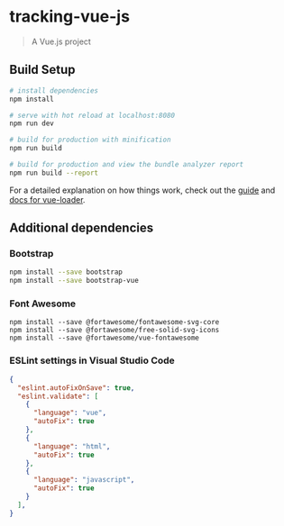 # tracking-vue-js

> A Vue.js project

## Build Setup

``` bash
# install dependencies
npm install

# serve with hot reload at localhost:8080
npm run dev

# build for production with minification
npm run build

# build for production and view the bundle analyzer report
npm run build --report
```

For a detailed explanation on how things work, check out the [guide](http://vuejs-templates.github.io/webpack/) and [docs for vue-loader](http://vuejs.github.io/vue-loader).

## Additional dependencies

### Bootstrap

``` bash
npm install --save bootstrap
npm install --save bootstrap-vue
```

### Font Awesome

```
npm install --save @fortawesome/fontawesome-svg-core
npm install --save @fortawesome/free-solid-svg-icons
npm install --save @fortawesome/vue-fontawesome
```

### ESLint settings in Visual Studio Code

``` json
{
  "eslint.autoFixOnSave": true,
  "eslint.validate": [
    {
      "language": "vue",
      "autoFix": true
    },
    {
      "language": "html",
      "autoFix": true
    },
    {
      "language": "javascript",
      "autoFix": true
    }
  ],
}
```
